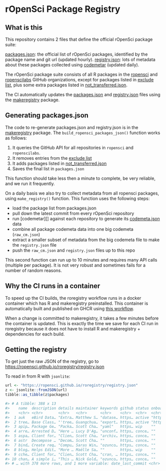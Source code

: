 rOpenSci Package Registry
=========================

## What is this

This repository contains 2 files that define the official rOpenSci package suite:

 [packages.json](packages.json): the official list of rOpenSci packages, identified by the package name and git url (updated hourly).
 [registry.json](registry.json): lots of metadata about these packages collected using [codemetar](https://docs.ropensci.org/codemetar) (updated daily).

The rOpenSci package suite consists of all R packages in the [ropensci](https://github.com/ropensci) and [ropenscilabs](https://github.com/ropenscilabs) GitHub organizations, except for packages listed in [exclude list](info/exclude_list.txt), plus some extra packages listed in [not_transferred.json](info/not_transferred.json). 

The CI automatically updates the [packages.json](packages.json) and [registry.json](registry.json) files using the [makeregistry](https://github.com/ropensci-org/makeregistry) package.


## Generating packages.json

The code to re-generate packages.json and registry.json is in the [makeregistry](https://github.com/ropensci-org/makeregistry) package. The `build_ropensci_packages_json()` function works as follows:

 1. It queries the GitHub API for all repositories in `ropensci` and `ropenscilabs`.
 2. It removes entries from the [exclude list](info/exclude_list.txt) 
 3. It adds packages listed in [not_transferred.json](info/not_transferred.json)
 4. Saves the final list in `packages.json`

This function should take less then a minute to complete, be very reliable, and we run it frequently.

On a daily basis we also try to collect metadata from all ropensci packages, using `make_registry()` function. This function uses the following steps:

- load the package list from packages.json
- pull down the latest commit from every rOpenSci repository
- run [codemetar][] against each repository to generate its [codemeta.json](https://github.com/ropensci/codemetar#why-create-a-codemetajson-for-your-package) data
- combine all package codemeta data into one big codemeta (`raw_cm.json`)
- extract a smaller subset of metadata from the big codemeta file to make the `registry.json` file
- push the `raw_cm.json` and `registry.json` files up to this repo

This second function can run up to 10 minutes and requires many API calls (multiple per package). It is not very robust and sometimes fails for a number of random reasons.

## Why the CI runs in a container

To speed up the CI builds, the roregistry workflow runs in a docker container which has R and makeregistry preinstalled. This container is automatically built and published on GHCR using [this workflow](https://github.com/ropensci-org/makeregistry/blob/master/.github/workflows/docker-build.yml).

When a change is committed to makeregistry, it takes a few minutes before the container is updated. This is exactly the time we save for each CI run in roregistry because it does not have to install R and makeregistry + dependencies for each build.

## Getting the registry

To get just the raw JSON of the registry, go to <https://ropensci.github.io/roregistry/registry.json>

To read in from R with `jsonlite`:

```r
url <- "https://ropensci.github.io/roregistry/registry.json"
z <- jsonlite::fromJSON(url)
tibble::as_tibble(z$packages)
```

```r
#> # A tibble: 388 x 13
#>    name  description details maintainer keywords github status onboarding on_cran on_bioc url   ropensci_catego…
#>    <chr> <chr>       <chr>   <chr>      <chr>    <chr>  <chr>  <chr>      <lgl>   <lgl>   <chr> <chr>
#>  1 auk   eBird Data… "Extra… Matthew S… "datase… https… active "https://… TRUE    FALSE   http… data-access
#>  2 tree… Base Class… "'tree… Guangchua… "export… https… active "https://… FALSE   TRUE    http… data-tools
#>  3 apip… Package Ge… "Packa… Scott Cha… "yaml"   https… wip    ""         FALSE   FALSE   http… http-tools
#>  4 arre… Arrested D… "Here … Lucy D'Ag… "unconf… https… conce… ""         FALSE   FALSE   http… data-access
#>  5 aspa… Client for… "Clien… Scott Cha… "archiv… https… conce… ""         FALSE   FALSE   http… literature
#>  6 astr  Decompose … "Decom… Scott Cha… ""       https… conce… ""         FALSE   FALSE   http… NA
#>  7 bind… Create req… "Compu… Saras Win… "ozunco… https… conce… ""         FALSE   FALSE   http… NA
#>  8 blog… Helps Edit… "More … Maëlle Sa… ""       https… wip    ""         FALSE   FALSE   http… scalereprod
#>  9 cche… Client for… "Clien… Scott Cha… "cran, … https… conce… ""         FALSE   FALSE   http… scalereprod
#> 10 chan… A simple i… "This … Nick Gold… "ozunco… https… conce… ""         FALSE   FALSE   http… scalereprod
#> # … with 378 more rows, and 1 more variable: date_last_commit <chr>
```
